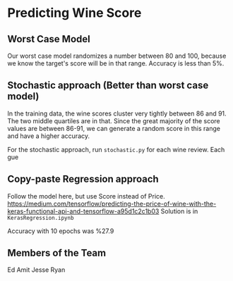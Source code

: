# Predicting Wine Score 

## Worst Case Model
Our worst case model randomizes a number between 80 and 100, because we know the target's score will be in that range. Accuracy is less than 5%.

## Stochastic approach (Better than worst case model)
In the training data, the wine scores cluster very tightly between 86 and 91. The two middle quartiles are in that. Since the great majority of the score values are between 86-91, we can generate a random score in this range and have a higher accuracy.

For the stochastic approach, run `stochastic.py` for each wine review. 
Each gue

## Copy-paste Regression approach
Follow the model here, but use Score instead of Price.
https://medium.com/tensorflow/predicting-the-price-of-wine-with-the-keras-functional-api-and-tensorflow-a95d1c2c1b03
Solution is in `KerasRegression.ipynb`

Accuracy with 10 epochs was %27.9

## Members of the Team
Ed
Amit
Jesse
Ryan

